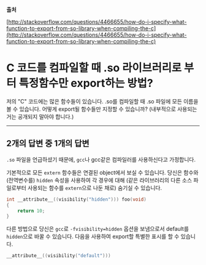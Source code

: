 **출처**

[http://stackoverflow.com/questions/4466655/how-do-i-specify-what-function-to-export-from-so-library-when-compiling-the-c](http://stackoverflow.com/questions/4466655/how-do-i-specify-what-function-to-export-from-so-library-when-compiling-the-c)

# C 코드를 컴파일할 때 .so 라이브러리로 부터 특정함수만 export하는 방법?

저의 "C" 코드에는 많은 함수들이 있습니다. .so를 컴파일할 때 .so 파일에 모든 이름을 볼 수 있습니다. 어떻게 export될 함수들만 지정할 수 있습니까? (내부적으로 사용되는 거는 공개되지 말아야 합니다.)

-------------

## 2개의 답변 중 1개의 답변

`.so` 파일을 언급하셨기 때문에, `gcc`나 gcc같은 컴파일러를 사용하신다고 가정합니다.

기본적으로 모든 `extern` 함수들은 연결된 object에서 보실 수 있습니다. 당신은 함수와 (전역변수를) `hidden` 속성을 사용하여 각 경우에 대해 (같은 라이브러리의 다른 소스 파일로부터 사용되는 함수를 `extern`으로 나둔 채로) 숨기실 수 있습니다.

```c
int __attribute__((visibility("hidden"))) foo(void)
{
    return 10;
}
```

다른 방법으로 당신은 `gcc`로 `-fvisibility=hidden` 옵션을 보냄으로서 default를 `hidden`으로 바꿀 수 있습니다. 다음을 사용하여 export할 특별한 표시를 할 수 있습니다.

```c
__attribute__((visibility("default")))
```
